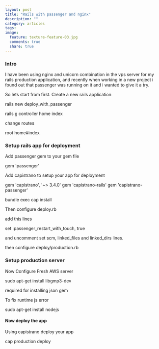 ```yaml
---
layout: post
title: "Rails with passenger and nginx"
description: ""
category: articles
tags: 
image:
  feature: texture-feature-03.jpg
  comments: true
  share: true
---
```

### Intro

I have been using nginx and unicorn combination in the vps server for my rails production application, and recently when working in a new project i found out that passenger was running on it and i wanted to give it a try.

So lets start from first. Create a  new rails application

rails new deploy_with_passenger

rails g controller home index

change routes

root home#index

### Setup rails app for deployment

Add passenger gem to your gem file

gem 'passenger'

Add capistrano to setup your app for deployment

  gem 'capistrano', '~> 3.4.0'
  gem 'capistrano-rails'
  gem 'capistrano-passenger'


bundle exec cap install


Then configure deploy.rb

add this lines

set :passenger_restart_with_touch, true

and uncomment set scm, linked_files and linked_dirs lines.


then configure deploy/production.rb

### Setup production server



Now Configure Fresh AWS server

sudo apt-get install libgmp3-dev

required for installing json gem 

To fix runtime js error

sudo apt-get install nodejs





 
#### Now deploy the app

Using capistrano deploy your app

cap production deploy


